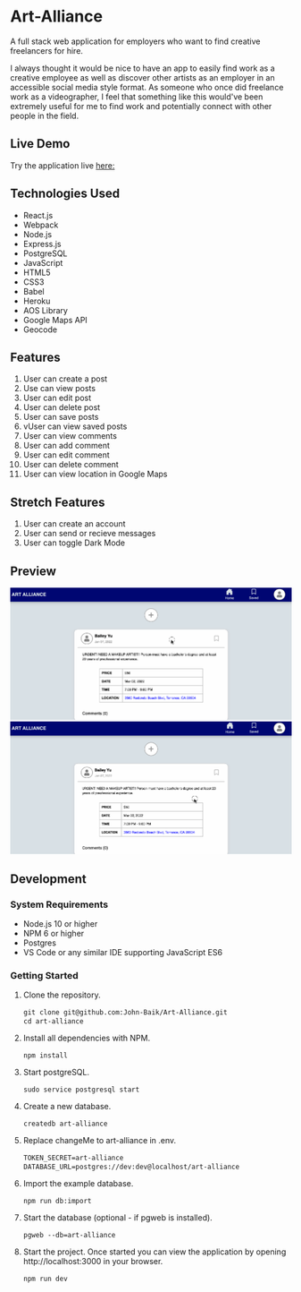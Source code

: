 # Art-Alliance

A full stack web application for employers who want to find creative freelancers for hire.

I always thought it would be nice to have an app to easily find work as a creative employee as well as discover other artists as an employer in an accessible social media style format. As someone who once did freelance work as a videographer, I feel that something like this would've been extremely useful for me to find work and potentially connect with other people in the field.
## Live Demo
Try the application live [here:](https://art-alliance.herokuapp.com/)
## Technologies Used
- React.js
- Webpack
- Node.js
- Express.js
- PostgreSQL
- JavaScript
- HTML5
- CSS3
- Babel
- Heroku
- AOS Library
- Google Maps API
- Geocode
## Features
1. User can create a post
2. Use can view posts
3. User can edit post
4. User can delete post
5. User can save posts
6. vUser can view saved posts
7. User can view comments
8. User can add comment
9. User can edit comment
10. User can delete comment
11. User can view location in Google Maps

## Stretch Features
1. User can create an account
2. User can send or recieve messages
3. User can toggle Dark Mode

## Preview
<img src="images/create-post.gif">
<img src="images/location.gif">

## Development
### System Requirements
- Node.js 10 or higher
- NPM 6 or higher
- Postgres
- VS Code or any similar IDE supporting JavaScript ES6
### Getting Started

1. Clone the repository.
    ```shell
    git clone git@github.com:John-Baik/Art-Alliance.git
    cd art-alliance
    ```
2. Install all dependencies with NPM.
    ```shell
    npm install
    ```
3. Start postgreSQL.
    ```shell
    sudo service postgresql start
    ```
4. Create a new database.
    ```shell
    createdb art-alliance
    ```
5. Replace changeMe to art-alliance in .env.
    ```shell
    TOKEN_SECRET=art-alliance
    DATABASE_URL=postgres://dev:dev@localhost/art-alliance
    ```
6. Import the example database.
    ```shell
    npm run db:import
    ```
7. Start the database (optional - if pgweb is installed).
    ```shell
    pgweb --db=art-alliance
    ```
8. Start the project. Once started you can view the application by opening http://localhost:3000 in your browser.
    ```shell
    npm run dev
    ```
